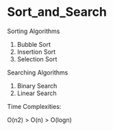 # Sort_and_Search

Sorting Algorithms

1. Bubble Sort
2. Insertion Sort
3. Selection Sort


Searching Algorithms

1. Binary Search
2. Linear Search

Time Complexities:

O(n2) > O(n) > O(logn)
